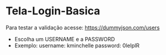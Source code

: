 # Tela-Login-Basica

Para testar a validação acesse: https://dummyjson.com/users

  - Escolha um USERNAME e a PASSWORD
  - Exemplo: 
     username: kminchelle
     password: 0lelplR
